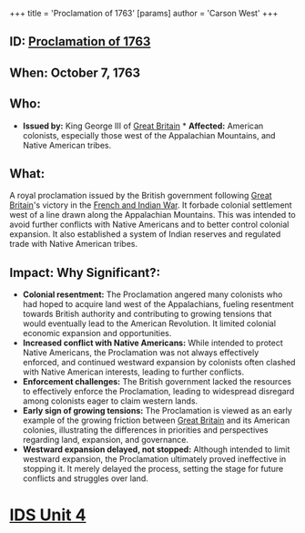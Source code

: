 +++
 title = 'Proclamation of 1763'
[params]
	author = 'Carson West'
+++
## ID: [Proclamation of 1763](./../proclamation-of-1763/) 
## When: October 7, 1763

## Who:
* **Issued by:** King George III of [Great Britain](./../great-britain/) * **Affected:** American colonists, especially those west of the Appalachian Mountains, and Native American tribes.

## What:
A royal proclamation issued by the British government following [Great Britain](./../great-britain/)'s victory in the [French and Indian War](./../french-and-indian-war/).  It forbade colonial settlement west of a line drawn along the Appalachian Mountains.  This was intended to avoid further conflicts with Native Americans and to better control colonial expansion.  It also established a system of Indian reserves and regulated trade with Native American tribes.

## Impact: Why Significant?:
* **Colonial resentment:** The Proclamation angered many colonists who had hoped to acquire land west of the Appalachians, fueling resentment towards British authority and contributing to growing tensions that would eventually lead to the American Revolution.  It limited colonial economic expansion and opportunities.
* **Increased conflict with Native Americans:** While intended to protect Native Americans, the Proclamation was not always effectively enforced, and continued westward expansion by colonists often clashed with Native American interests, leading to further conflicts.
* **Enforcement challenges:** The British government lacked the resources to effectively enforce the Proclamation, leading to widespread disregard among colonists eager to claim western lands.
* **Early sign of growing tensions:** The Proclamation is viewed as an early example of the growing friction between [Great Britain](./../great-britain/) and its American colonies, illustrating the differences in priorities and perspectives regarding land, expansion, and governance.
* **Westward expansion delayed, not stopped:** Although intended to limit westward expansion, the Proclamation ultimately proved ineffective in stopping it. It merely delayed the process, setting the stage for future conflicts and struggles over land.


# [IDS Unit 4](./../ids-unit-4/)
